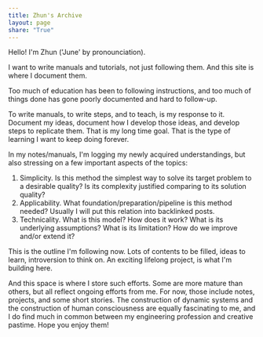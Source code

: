```yaml
---
title: Zhun's Archive
layout: page
share: "True"
---
```



Hello! I'm Zhun ('June' by pronounciation). 

I want to write manuals and tutorials, not just following them. And this site is where I document them.

Too much of education has been to following instructions, and too much of things done has gone poorly documented and hard to follow-up. 

To write manuals, to write steps, and to teach, is my response to it. Document my ideas, document how I develop those ideas, and develop steps to replicate them. That is my long time goal. That is the type of learning I want to keep doing forever. 

In my notes/manuals, I'm logging my newly acquired understandings, but also stressing on a few important aspects of the topics:

1. Simplicity. Is this method the simplest way to solve its target problem to a desirable quality? Is its complexity justified comparing to its solution quality?
2. Applicability. What foundation/preparation/pipeline is this method needed? Usually I will put this relation into backlinked posts.
3. Technicality. What is this model? How does it work? What is its underlying assumptions? What is its limitation? How do we improve and/or extend it? 

This is the outline I'm following now. Lots of contents to be filled, ideas to learn, introversion to think on. An exciting lifelong project, is what I'm building here. 

And this space is where I store such efforts. Some are more mature than others, but all reflect ongoing efforts from me. For now, those include notes, projects, and some short stories. The construction of dynamic systems and the construction of human consciousness are equally fascinating to me, and I do find much in common between my engineering profession and creative pastime. Hope you enjoy them! 




